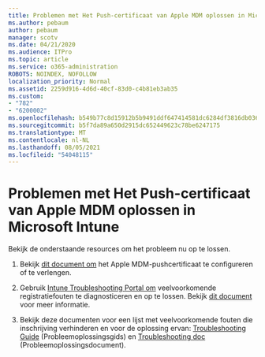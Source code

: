 ```yaml
---
title: Problemen met Het Push-certificaat van Apple MDM oplossen in Microsoft Intune
ms.author: pebaum
author: pebaum
manager: scotv
ms.date: 04/21/2020
ms.audience: ITPro
ms.topic: article
ms.service: o365-administration
ROBOTS: NOINDEX, NOFOLLOW
localization_priority: Normal
ms.assetid: 2259d916-4d6d-40cf-83d0-c4b81eb3ab35
ms.custom:
- "782"
- "6200002"
ms.openlocfilehash: b549b77c8d15912b5b9491ddf647414581dc6284df3816db0368bbc8470346eb
ms.sourcegitcommit: b5f7da89a650d2915dc652449623c78be6247175
ms.translationtype: MT
ms.contentlocale: nl-NL
ms.lasthandoff: 08/05/2021
ms.locfileid: "54048115"
---
```

# <a name="troubleshoot-issues-with-apple-mdm-push-certificate-in-microsoft-intune"></a>Problemen met Het Push-certificaat van Apple MDM oplossen in Microsoft Intune

Bekijk de onderstaande resources om het probleem nu op te lossen.
  
1. Bekijk [dit document om](https://docs.microsoft.com/intune/apple-mdm-push-certificate-get) het Apple MDM-pushcertificaat te configureren of te verlengen.

2. Gebruik [Intune Troubleshooting Portal om](https://devicemanagement.microsoft.com/#blade/Microsoft_Intune_DeviceSettings/TroubleshootBlade) veelvoorkomende registratiefouten te diagnosticeren en op te lossen. Bekijk [dit document](https://docs.microsoft.com/intune/help-desk-operators) voor meer informatie.

3. Bekijk deze documenten voor een lijst met veelvoorkomende fouten die inschrijving verhinderen en voor de oplossing ervan: [Troubleshooting Guide](https://support.microsoft.com/help/4039809/troubleshooting-ios-device-enrollment-in-intune) (Probleemoplossingsgids) en [Troubleshooting doc](https://docs.microsoft.com/troubleshoot/mem/intune/troubleshoot-device-enrollment-in-intune) (Probleemoplossingsdocument).
